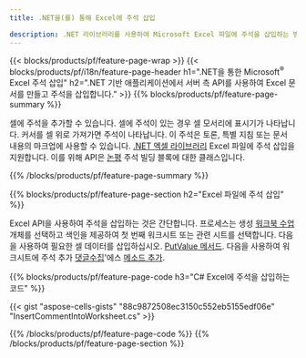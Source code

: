 ```yaml
---
title: .NET을(를) 통해 Excel에 주석 삽입

description: .NET 라이브러리를 사용하여 Microsoft Excel 파일에 주석을 삽입하는 방법에 대한 C# 소스 코드. 
---
```

{{< blocks/products/pf/feature-page-wrap >}}
{{< blocks/products/pf/i18n/feature-page-header h1=".NET을 통한 Microsoft<sup>&reg;</sup> Excel 주석 삽입" h2=".NET 기반 애플리케이션에서 서버 측 API를 사용하여 Excel 문서를 만들고 주석을 삽입합니다." >}}
{{% blocks/products/pf/feature-page-summary %}}

셀에 주석을 추가할 수 있습니다. 셀에 주석이 있는 경우 셀 모서리에 표시기가 나타납니다. 커서를 셀 위로 가져가면 주석이 나타납니다. 이 주석은 토론, 특별 지침 또는 문서 내용의 마크업에 사용할 수 있습니다. [.NET 엑셀 라이브러리](/cells/net/) Excel 파일에 주석 삽입을 지원합니다. 이를 위해 API은 [논평](https://reference.aspose.com/cells/net/aspose.cells/comment) 주석 빌딩 블록에 대한 클래스입니다.

{{% /blocks/products/pf/feature-page-summary %}}

{{% blocks/products/pf/feature-page-section h2="Excel 파일에 주석 삽입" %}}

Excel API을 사용하여 주석을 삽입하는 것은 간단합니다. 프로세스는 생성 [워크북 수업](https://reference.aspose.com/cells/net/aspose.cells/workbook) 개체를 선택하고 색인을 제공하여 첫 번째 워크시트 또는 관련 시트를 선택합니다. 다음을 사용하여 필요한 셀 데이터를 삽입하십시오. [PutValue 메서드](https://reference.aspose.com/cells/net/aspose.cells/cell/methods/putvalue/index). 다음을 사용하여 워크시트에 주석 추가 [댓글수집](https://reference.aspose.com/cells/net/aspose.cells/commentcollection)'에스 [메소드 추가](https://reference.aspose.com/cells/net/aspose.cells.commentcollection/add/methods/1).

{{% blocks/products/pf/feature-page-code h3="C# Excel에 주석을 삽입하는 코드" %}}

{{< gist "aspose-cells-gists" "88c9872508ec3150c552eb5155edf06e" "InsertCommentIntoWorksheet.cs" >}}

{{% /blocks/products/pf/feature-page-code %}}
{{% /blocks/products/pf/feature-page-section %}}
